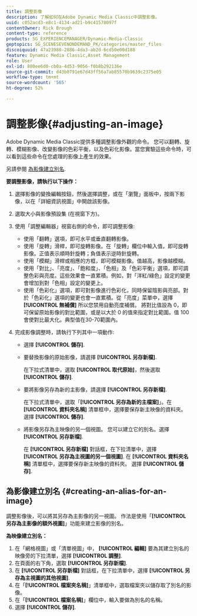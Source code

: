 ```yaml
---
title: 調整影像
description: 了解如何在Adobe Dynamic Media Classic中調整影像。
uuid: c052acd3-e8c1-4134-ad21-b9c41578097f
contentOwner: Rick Brough
content-type: reference
products: SG_EXPERIENCEMANAGER/Dynamic-Media-Classic
geptopics: SG_SCENESEVENONDEMAND_PK/categories/master_files
discoiquuid: 47a23980-2886-4da3-ab2d-6cd50e00d188
feature: Dynamic Media Classic,Asset Management
role: User
exl-id: 880ee6d0-cb0a-4d53-9056-f0b8b292136e
source-git-commit: d43b0791e67d43ff56a7ab85570b9639c2375e05
workflow-type: tm+mt
source-wordcount: '565'
ht-degree: 52%

---
```


# 調整影像{#adjusting-an-image}

Adobe Dynamic Media Classic提供多種調整影像外觀的命令。 您可以翻轉、旋轉、模糊影像、改變影像的色彩平衡，以及色彩化影像。當您實驗這些命令時，可以看到這些命令在您處理的影像上產生的效果。

另請參閱 [為影像建立別名](adjusting-image.md#creating_an_alias_for_an_image).

**要調整影像，請執行以下操作：**

1. 選擇影像的變換編輯按鈕，然後選擇調整，或在「瀏覽」面板中，按兩下影像，以在「詳細資訊視圖」中開啟該影像。
1. 選取大小與影像預設集 (在視窗下方)。
1. 使用「調整編輯器」視窗右側的命令，即可調整影像:

   * 使用「翻轉」選項，即可水平或垂直翻轉影像。
   * 使用「旋轉」滑桿，即可旋轉影像。在「旋轉」欄位中輸入值，即可旋轉影像。正值表示順時針旋轉；負值表示逆時針旋轉。
   * 使用「模糊」滑桿或相應的方框，即可模糊影像。值越高，影像越模糊。
   * 使用「對比」、「亮度」、「飽和度」、「色相」及「色彩平衡」選項，即可調整色彩與亮度。這些效果會一直累積。例如，對「洋紅/綠色」設定的變更會增加到對「色相」設定的變更上。
   * 使用「色彩化」選項，即可對影像進行色彩化，同時保留陰影與亮部。對於「色彩化」選項的變更也會一直累積。從「亮度」菜單中，選擇 **[!UICONTROL 無補償]** 所以您禁用自動亮度補償。 將對比值設為 0，即可保留原始影像的對比範圍，或是以大於 0 的值來指定對比範圍。值 100 會使對比最大化。典型值在30-70範圍內。

1. 完成影像調整時，請執行下列其中一項動作: 

   * 選擇 **[!UICONTROL 儲存]**.

   * 要替換影像的原始影像，請選擇 **[!UICONTROL 另存新檔]**.

      在下拉式清單中，選取 **[!UICONTROL 取代原始]**，然後選取 **[!UICONTROL 儲存]**.

   * 要將影像另存為新的主影像，請選擇 **[!UICONTROL 另存新檔]**.

      在下拉式清單中，選取「**[!UICONTROL 另存為新的主檔案]**」。在 **[!UICONTROL 資料夾名稱]** 清單框中，選擇要保存新主映像的資料夾。
選擇 **[!UICONTROL 儲存]**.

   * 將影像另存為主映像的另一個視圖。 您可以建立它的別名。選擇 **[!UICONTROL 另存新檔]**.

      在 **[!UICONTROL 另存新檔]** 對話框，在下拉清單中，選擇 **[!UICONTROL 另存為主視圖的另一個視圖]**.
在 **[!UICONTROL 資料夾名稱]** 清單框中，選擇要保存新主映像的資料夾。
選擇 **[!UICONTROL 儲存]**.

## 為影像建立別名 {#creating-an-alias-for-an-image}

調整影像後，可以將其另存為主影像的另一視圖。 作法是使用「**[!UICONTROL 另存為主影像的額外視圖]**」功能來建立影像的別名。

**為映像建立別名：**

1. 在「網格視圖」或「清單視圖」中， **[!UICONTROL 編輯]** 要為其建立別名的映像旁的下拉清單，選擇 **[!UICONTROL 調整]**.
1. 在頁面的右下角，選取 **[!UICONTROL 另存新檔]**.
1. 在 **[!UICONTROL 另存新檔]** 對話框，在下拉清單中，選擇 **[!UICONTROL 另存為主視圖的其他視圖]**.
1. 在「**[!UICONTROL 檔案夾名稱]**」清單框中，選取檔案夾以儲存取了別名的影像。
1. 在「**[!UICONTROL 檔案名稱]**」欄位中，輸入要做為別名的名稱。
1. 選擇 **[!UICONTROL 儲存]**.
